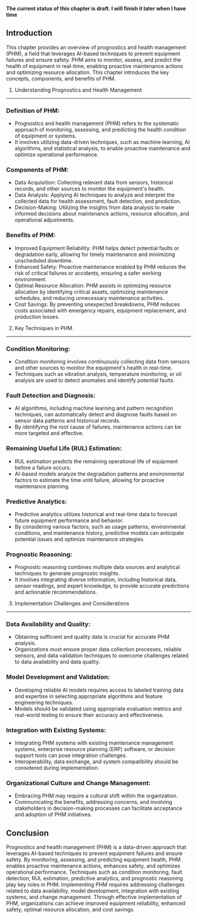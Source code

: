 **The current status of this chapter is draft. I will finish it later when I have time**

Introduction
------------

This chapter provides an overview of prognostics and health management (PHM), a field that leverages AI-based techniques to prevent equipment failures and ensure safety. PHM aims to monitor, assess, and predict the health of equipment in real-time, enabling proactive maintenance actions and optimizing resource allocation. This chapter introduces the key concepts, components, and benefits of PHM.

1. Understanding Prognostics and Health Management
--------------------------------------------------

### Definition of PHM:

* Prognostics and health management (PHM) refers to the systematic approach of monitoring, assessing, and predicting the health condition of equipment or systems.
* It involves utilizing data-driven techniques, such as machine learning, AI algorithms, and statistical analysis, to enable proactive maintenance and optimize operational performance.

### Components of PHM:

* Data Acquisition: Collecting relevant data from sensors, historical records, and other sources to monitor the equipment's health.
* Data Analysis: Applying AI techniques to analyze and interpret the collected data for health assessment, fault detection, and prediction.
* Decision-Making: Utilizing the insights from data analysis to make informed decisions about maintenance actions, resource allocation, and operational adjustments.

### Benefits of PHM:

* Improved Equipment Reliability: PHM helps detect potential faults or degradation early, allowing for timely maintenance and minimizing unscheduled downtime.
* Enhanced Safety: Proactive maintenance enabled by PHM reduces the risk of critical failures or accidents, ensuring a safer working environment.
* Optimal Resource Allocation: PHM assists in optimizing resource allocation by identifying critical assets, optimizing maintenance schedules, and reducing unnecessary maintenance activities.
* Cost Savings: By preventing unexpected breakdowns, PHM reduces costs associated with emergency repairs, equipment replacement, and production losses.

2. Key Techniques in PHM
------------------------

### Condition Monitoring:

* Condition monitoring involves continuously collecting data from sensors and other sources to monitor the equipment's health in real-time.
* Techniques such as vibration analysis, temperature monitoring, or oil analysis are used to detect anomalies and identify potential faults.

### Fault Detection and Diagnosis:

* AI algorithms, including machine learning and pattern recognition techniques, can automatically detect and diagnose faults based on sensor data patterns and historical records.
* By identifying the root cause of failures, maintenance actions can be more targeted and effective.

### Remaining Useful Life (RUL) Estimation:

* RUL estimation predicts the remaining operational life of equipment before a failure occurs.
* AI-based models analyze the degradation patterns and environmental factors to estimate the time until failure, allowing for proactive maintenance planning.

### Predictive Analytics:

* Predictive analytics utilizes historical and real-time data to forecast future equipment performance and behavior.
* By considering various factors, such as usage patterns, environmental conditions, and maintenance history, predictive models can anticipate potential issues and optimize maintenance strategies.

### Prognostic Reasoning:

* Prognostic reasoning combines multiple data sources and analytical techniques to generate prognostic insights.
* It involves integrating diverse information, including historical data, sensor readings, and expert knowledge, to provide accurate predictions and actionable recommendations.

3. Implementation Challenges and Considerations
-----------------------------------------------

### Data Availability and Quality:

* Obtaining sufficient and quality data is crucial for accurate PHM analysis.
* Organizations must ensure proper data collection processes, reliable sensors, and data validation techniques to overcome challenges related to data availability and data quality.

### Model Development and Validation:

* Developing reliable AI models requires access to labeled training data and expertise in selecting appropriate algorithms and feature engineering techniques.
* Models should be validated using appropriate evaluation metrics and real-world testing to ensure their accuracy and effectiveness.

### Integration with Existing Systems:

* Integrating PHM systems with existing maintenance management systems, enterprise resource planning (ERP) software, or decision support tools can pose integration challenges.
* Interoperability, data exchange, and system compatibility should be considered during implementation.

### Organizational Culture and Change Management:

* Embracing PHM may require a cultural shift within the organization.
* Communicating the benefits, addressing concerns, and involving stakeholders in decision-making processes can facilitate acceptance and adoption of PHM initiatives.

Conclusion
----------

Prognostics and health management (PHM) is a data-driven approach that leverages AI-based techniques to prevent equipment failures and ensure safety. By monitoring, assessing, and predicting equipment health, PHM enables proactive maintenance actions, enhances safety, and optimizes operational performance. Techniques such as condition monitoring, fault detection, RUL estimation, predictive analytics, and prognostic reasoning play key roles in PHM. Implementing PHM requires addressing challenges related to data availability, model development, integration with existing systems, and change management. Through effective implementation of PHM, organizations can achieve improved equipment reliability, enhanced safety, optimal resource allocation, and cost savings.
